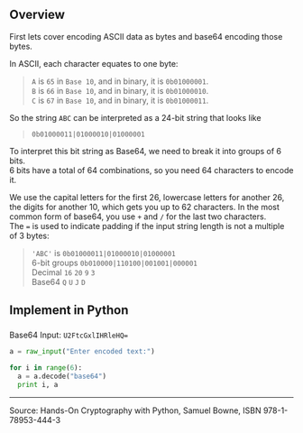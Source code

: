 ## Overview
First lets cover encoding ASCII data as bytes and base64 encoding those bytes. 

In ASCII, each character equates to one byte:
> `A` is `65` in `Base 10`, and in binary, it is `0b01000001`.  
> `B` is `66` in `Base 10`, and in binary, it is `0b01000010`.  
> `C` is `67` in `Base 10`, and in binary, it is `0b01000011`.  

So the string `ABC` can be interpreted as a 24-bit string that looks like  
> `0b01000011|01000010|01000001`

To interpret this bit string as Base64, we need to break it into groups of 6 bits.  
6 bits have a total of 64 combinations, so you need 64 characters to encode it.  

We use the capital letters for the first 26, lowercase letters for another 26, the digits for another 10, which gets you up to 62 characters. In the most common form of base64, you use `+` and `/` for the last two characters.  
The `=` is used to indicate padding if the input string length is not a multiple of 3 bytes:  
> `'ABC'` is `0b01000011|01000010|01000001`  
> 6-bit groups `0b010000|110100|001001|000001`  
> Decimal `16` `20` `9` `3`  
> Base64 `Q` `U` `J` `D`  

## Implement in Python
### 
Base64 Input: `U2FtcGxlIHRleHQ=`
```python
a = raw_input("Enter encoded text:")

for i in range(6):
  a = a.decode("base64")
  print i, a
```

---


Source: Hands-On Cryptography with Python, Samuel Bowne, ISBN 978-1-78953-444-3